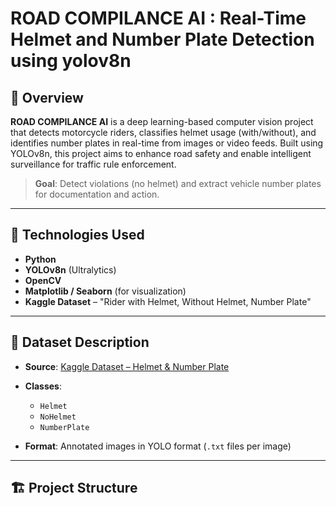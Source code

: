 # ROAD COMPILANCE AI : Real-Time Helmet and Number Plate Detection using yolov8n

## 🚦 Overview

**ROAD COMPILANCE AI** is a deep learning-based computer vision project that detects motorcycle riders, classifies helmet usage (with/without), and identifies number plates in real-time from images or video feeds. Built using YOLOv8n, this project aims to enhance road safety and enable intelligent surveillance for traffic rule enforcement.

> **Goal**: Detect violations (no helmet) and extract vehicle number plates for documentation and action.

---

## 🧠 Technologies Used

- **Python**
- **YOLOv8n** (Ultralytics)
- **OpenCV**  
- **Matplotlib / Seaborn** (for visualization)
- **Kaggle Dataset** – "Rider with Helmet, Without Helmet, Number Plate"

---

## 📂 Dataset Description

- **Source**: [Kaggle Dataset – Helmet & Number Plate](https://www.kaggle.com/datasets/souravmahato/helmet-detection-dataset)
- **Classes**:
  - `Helmet`
  - `NoHelmet`
  - `NumberPlate`
  
- **Format**: Annotated images in YOLO format (`.txt` files per image)

---

## 🏗️ Project Structure

